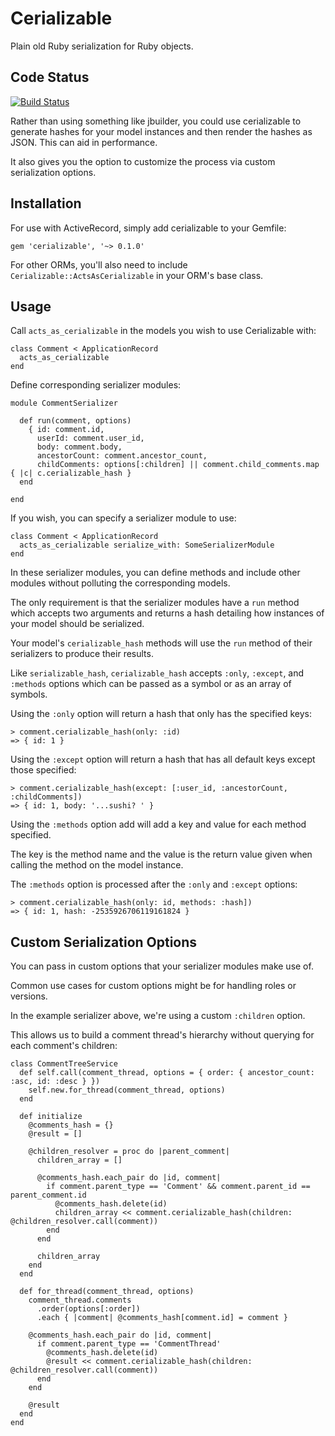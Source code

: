 # Cerializable

Plain old Ruby serialization for Ruby objects.

## Code Status

[![Build Status](https://travis-ci.org/nativestranger/cerializable.svg?branch=master)](https://travis-ci.org/nativestranger/cerializable)

Rather than using something like jbuilder, you could use cerializable to generate hashes for your model instances and then render the hashes as JSON. This can aid in performance.

It also gives you the option to customize the process via custom serialization options.

## Installation

For use with ActiveRecord, simply add cerializable to your Gemfile:

    gem 'cerializable', '~> 0.1.0'

For other ORMs, you'll also need to include `Cerializable::ActsAsCerializable` in your ORM's base class.

## Usage

Call `acts_as_cerializable` in the models you wish to use Cerializable with:

    class Comment < ApplicationRecord
      acts_as_cerializable
    end

Define corresponding serializer modules:

    module CommentSerializer

      def run(comment, options)
        { id: comment.id,
          userId: comment.user_id,
          body: comment.body,
          ancestorCount: comment.ancestor_count,
          childComments: options[:children] || comment.child_comments.map { |c| c.cerializable_hash }
      end

    end

If you wish, you can specify a serializer module to use:

    class Comment < ApplicationRecord
      acts_as_cerializable serialize_with: SomeSerializerModule
    end

In these serializer modules, you can define methods and include other modules without polluting the corresponding models.

The only requirement is that the serializer modules have a `run` method which accepts two arguments and returns a hash detailing how instances of your model should be serialized.

Your model's `cerializable_hash` methods will use the `run` method of their serializers to produce their results.

Like `serializable_hash`, `cerializable_hash` accepts `:only`, `:except`, and `:methods` options which can be passed as a
symbol or as an array of symbols.

Using the `:only` option will return a hash that only has the specified keys:

    > comment.cerializable_hash(only: :id)
    => { id: 1 }

Using the `:except` option will return a hash that has all default keys except those specified:

    > comment.cerializable_hash(except: [:user_id, :ancestorCount, :childComments])
    => { id: 1, body: '...sushi? ' }

Using the `:methods` option add will add a key and value for each method specified.

The key is the method name and the value is the return value given when calling the method on the model instance.

The `:methods` option is processed after the `:only` and `:except` options:

    > comment.cerializable_hash(only: id, methods: :hash])
    => { id: 1, hash: -2535926706119161824 }

## Custom Serialization Options

You can pass in custom options that your serializer modules make use of.

Common use cases for custom options might be for handling roles or versions.

In the example serializer above, we're using a custom `:children` option.

This allows us to build a comment thread's hierarchy without querying for each comment's children:

    class CommentTreeService
      def self.call(comment_thread, options = { order: { ancestor_count: :asc, id: :desc } })
        self.new.for_thread(comment_thread, options)
      end

      def initialize
        @comments_hash = {}
        @result = []

        @children_resolver = proc do |parent_comment|
          children_array = []

          @comments_hash.each_pair do |id, comment|
            if comment.parent_type == 'Comment' && comment.parent_id == parent_comment.id
              @comments_hash.delete(id)
              children_array << comment.cerializable_hash(children: @children_resolver.call(comment))
            end
          end

          children_array
        end
      end

      def for_thread(comment_thread, options)
        comment_thread.comments
          .order(options[:order])
          .each { |comment| @comments_hash[comment.id] = comment }

        @comments_hash.each_pair do |id, comment|
          if comment.parent_type == 'CommentThread'
            @comments_hash.delete(id)
            @result << comment.cerializable_hash(children: @children_resolver.call(comment))
          end
        end

        @result
      end
    end
